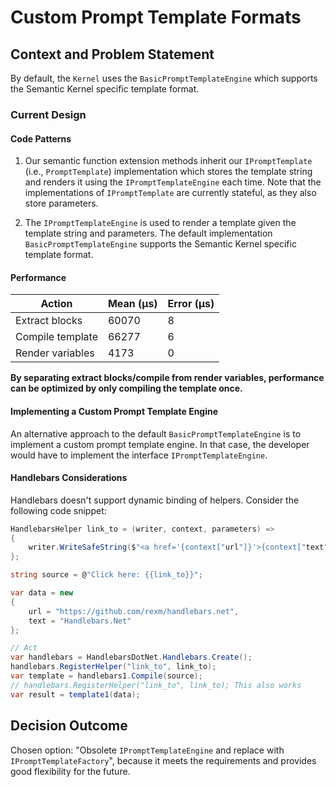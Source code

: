 # Custom Prompt Template Formats

## Context and Problem Statement

By default, the `Kernel` uses the `BasicPromptTemplateEngine` which supports the Semantic Kernel specific template format.

### Current Design

#### Code Patterns

1. Our semantic function extension methods inherit our `IPromptTemplate` (i.e., `PromptTemplate`) implementation which stores the template string and renders it using the `IPromptTemplateEngine` each time. Note that the implementations of `IPromptTemplate` are currently stateful, as they also store parameters.

2. The `IPromptTemplateEngine` is used to render a template given the template string and parameters. The default implementation `BasicPromptTemplateEngine` supports the Semantic Kernel specific template format.

#### Performance

| Action | Mean (µs) | Error (µs) |
| --- | --- | --- |
| Extract blocks | 60070 | 8 |
| Compile template | 66277 | 6 |
| Render variables | 4173 | 0 |

**By separating extract blocks/compile from render variables, performance can be optimized by only compiling the template once.**

#### Implementing a Custom Prompt Template Engine

An alternative approach to the default `BasicPromptTemplateEngine` is to implement a custom prompt template engine. In that case, the developer would have to implement the interface `IPromptTemplateEngine`.

#### Handlebars Considerations

Handlebars doesn't support dynamic binding of helpers. Consider the following code snippet:

```csharp
HandlebarsHelper link_to = (writer, context, parameters) =>
{
    writer.WriteSafeString($"<a href='{context["url"]}'>{context["text"]}</a>");
};

string source = @"Click here: {{link_to}}";

var data = new
{
    url = "https://github.com/rexm/handlebars.net",
    text = "Handlebars.Net"
};

// Act
var handlebars = HandlebarsDotNet.Handlebars.Create();
handlebars.RegisterHelper("link_to", link_to);
var template = handlebars1.Compile(source);
// handlebars.RegisterHelper("link_to", link_to); This also works
var result = template1(data);
```

## Decision Outcome

Chosen option: "Obsolete `IPromptTemplateEngine` and replace with `IPromptTemplateFactory`", because
it meets the requirements and provides good flexibility for the future.